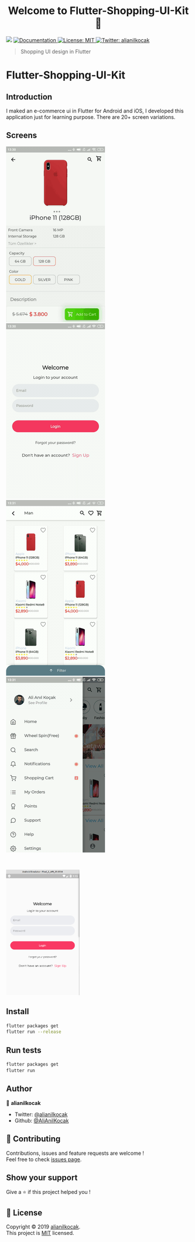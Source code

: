 <h1 align="center">Welcome to Flutter-Shopping-UI-Kit 👋</h1>
<p>
  <img src="https://img.shields.io/badge/version-1.0.0.-blue.svg?cacheSeconds=2592000" />
  <a href="https://www.coolflutter.com/">
    <img alt="Documentation" src="https://img.shields.io/badge/documentation-yes-brightgreen.svg" target="_blank" />
  </a>
  <a href="https://www.coolflutter.com/">
    <img alt="License: MIT" src="https://img.shields.io/badge/License-MIT-yellow.svg" target="_blank" />
  </a>
  <a href="https://twitter.com/alianilkocak">
    <img alt="Twitter: alianilkocak" src="https://img.shields.io/twitter/follow/alianilkocak.svg?style=social" target="_blank" />
  </a>
</p>

>  Shopping UI design in Flutter

# Flutter-Shopping-UI-Kit

## Introduction

I maked an e-commerce ui in Flutter for Android and iOS, I developed this application just for learning purpose. There are 20+ screen variations.

## Screens

![Farmers Market Finder Demo](ss/gifs/1.gif)
![Farmers Market Finder Demo](ss/gifs/2.gif)
![Farmers Market Finder Demo](ss/gifs/3.gif)
![Farmers Market Finder Demo](ss/gifs/4.gif)

<pre>

</pre>

<img src="ss/1.png" alt="drawing" style="width:200px;"/>


## Install

```sh
flutter packages get
flutter run --release
```

## Run tests

```sh
flutter packages get
flutter run 

```

## Author

👤 **alianilkocak**

* Twitter: [@alianilkocak](https://twitter.com/alianilkocak)
* Github: [@AliAnilKocak](https://github.com/AliAnilKocak)

## 🤝 Contributing

Contributions, issues and feature requests are welcome !<br />Feel free to check [issues page](https://www.coolflutter.com/).

## Show your support

Give a ⭐️ if this project helped you !

## 📝 License

Copyright © 2019 [alianilkocak](https://github.com/AliAnilKocak).<br />
This project is [MIT](https://www.coolflutter.com/) licensed.
